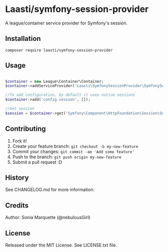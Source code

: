 # Laasti/symfony-session-provider

A league/container service provider for Symfony's session.

## Installation

```
composer require laasti/symfony-session-provider
```

## Usage

```php

$container = new League\Container\Container;
$container->addServiceProvider('Laasti\SymfonySessionProvider\SymfonySessionProvider');

//To add configuration, by default it uses native sessions
$container->add('config.session', []);

//Get session
$session = $container->get('Symfony\Component\HttpFoundation\Session\SessionInterface');

```

## Contributing

1. Fork it!
2. Create your feature branch: `git checkout -b my-new-feature`
3. Commit your changes: `git commit -am 'Add some feature'`
4. Push to the branch: `git push origin my-new-feature`
5. Submit a pull request :D

## History

See CHANGELOG.md for more information.

## Credits

Author: Sonia Marquette (@nebulousGirl)

## License

Released under the MIT License. See LICENSE.txt file.